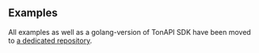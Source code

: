 

## Examples

All examples as well as a golang-version of TonAPI SDK have been moved to [a dedicated repository](https://github.com/tonkeeper/tonapi-go).

